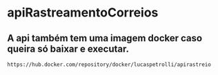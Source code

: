 # apiRastreamentoCorreios

## A api também tem uma imagem docker caso queira só baixar e executar.
`` https://hub.docker.com/repository/docker/lucaspetrolli/apirastreio ``
